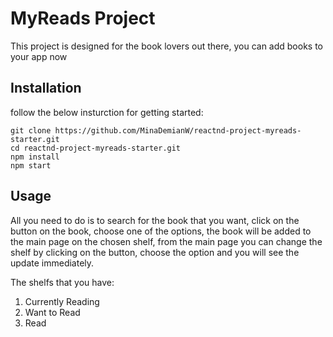 # MyReads Project

This project is designed for the book lovers out there, you can add books to your app now

## Installation

follow the below insturction for getting started:

```
git clone https://github.com/MinaDemianW/reactnd-project-myreads-starter.git
cd reactnd-project-myreads-starter.git
npm install
npm start

```

## Usage

All you need to do is to search for the book that you want, click on the button on the book, choose one of the options, the book will be added to the main page on the chosen shelf, from the main page you can change the shelf by clicking on the button, choose the option and you will see the update immediately.

The shelfs that you have:

1. Currently Reading
2. Want to Read
3. Read
